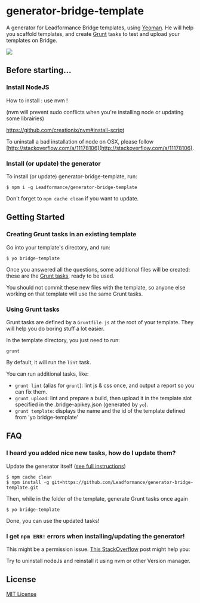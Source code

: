 # generator-bridge-template

A generator for Leadformance Bridge templates, using [Yeoman](http://yeoman.io).
He will help you scaffold templates, and create [Grunt](http://gruntjs.com) tasks to test and upload your templates on Bridge.

![](http://i.imgur.com/CYiHTVE.png)

## Before starting...

### Install NodeJS

How to install : use nvm !

(nvm will prevent sudo conflicts when you're installing node or updating some librairies)

https://github.com/creationix/nvm#install-script

To uninstall a bad installation of node on OSX, please follow [http://stackoverflow.com/a/11178106](http://stackoverflow.com/a/11178106).

### Install (or update) the generator

To install (or update) generator-bridge-template, run:

```
$ npm i -g Leadformance/generator-bridge-template
```

Don't forget to `npm cache clean` if you want to update.

## Getting Started

### Creating Grunt tasks in an existing template

Go into your template's directory, and run:

```
$ yo bridge-template
```

Once you answered all the questions, some additional files will be created: these are the [Grunt tasks](#using-grunt-tasks), ready to be used.

You should not commit these new files with the template, so anyone else working on that template will use the same Grunt tasks.

### Using Grunt tasks

Grunt tasks are defined by a `Gruntfile.js` at the root of your template.
They will help you do boring stuff a lot easier.

In the template directory, you just need to run:

```
grunt
```

By default, it will run the `lint` task.

You can run additional tasks, like:

- `grunt lint` (alias for `grunt`): lint js & css once, and output a report so you can fix them.
- `grunt upload`: lint and prepare a build, then upload it in the template slot specified in the .bridge-apikey.json (generated by `yo`).
- `grunt template`: displays the name and the id of the template defined from 'yo bridge-template'

## FAQ

### I heard you added nice new tasks, how do I update them?

Update the generator itself ([see full instructions](#install-or-update-the-generator))

```
$ npm cache clean
$ npm install -g git+https://github.com/Leadformance/generator-bridge-template.git
```

Then, while in the folder of the template, generate Grunt tasks once again

```
$ yo bridge-template
```

Done, you can use the updated tasks!

### I get `npm ERR!` errors when installing/updating the generator!

This might be a permission issue.
[This StackOverflow](http://stackoverflow.com/a/16151707) post might help you:

Try to uninstall nodeJs and reinstall it using nvm or other Version manager.

## License

[MIT License](http://en.wikipedia.org/wiki/MIT_License)
